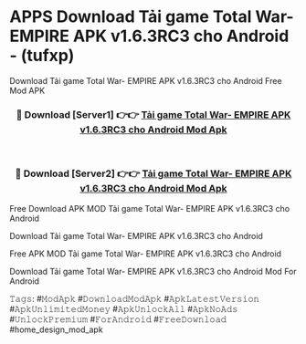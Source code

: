 # APPS Download Tải game Total War- EMPIRE APK v1.6.3RC3 cho Android - (tufxp)
Download Tải game Total War- EMPIRE APK v1.6.3RC3 cho Android Free Mod APK

<div align="center">
<h3>🔴 Download [Server1] 👉👉 <a href="https://apk-comot.site?title=Tải_game_Total_War-_EMPIRE_APK_v1.6.3RC3_cho_Android">Tải game Total War- EMPIRE APK v1.6.3RC3 cho Android Mod Apk</a></h3><br>

<h3>🔴 Download [Server2] 👉👉 <a href="https://apk-comot.site?title=Tải_game_Total_War-_EMPIRE_APK_v1.6.3RC3_cho_Android">Tải game Total War- EMPIRE APK v1.6.3RC3 cho Android Mod Apk</a></h3>
</div>


Free Download APK MOD Tải game Total War- EMPIRE APK v1.6.3RC3 cho Android

Download Tải game Total War- EMPIRE APK v1.6.3RC3 cho Android 

Free APK MOD Tải game Total War- EMPIRE APK v1.6.3RC3 cho Android 

Download Tải game Total War- EMPIRE APK v1.6.3RC3 cho Android Mod For Android

𝚃𝚊𝚐𝚜: #𝙼𝚘𝚍𝙰𝚙𝚔 #𝙳𝚘𝚠𝚗𝚕𝚘𝚊𝚍𝙼𝚘𝚍𝙰𝚙𝚔 #𝙰𝚙𝚔𝙻𝚊𝚝𝚎𝚜𝚝𝚅𝚎𝚛𝚜𝚒𝚘𝚗 #𝙰𝚙𝚔𝚄𝚗𝚕𝚒𝚖𝚒𝚝𝚎𝚍𝙼𝚘𝚗𝚎𝚢 #𝙰𝚙𝚔𝚄𝚗𝚕𝚘𝚌𝚔𝙰𝚕𝚕 #𝙰𝚙𝚔𝙽𝚘𝙰𝚍𝚜 #𝚄𝚗𝚕𝚘𝚌𝚔𝙿𝚛𝚎𝚖𝚒𝚞𝚖 #𝙵𝚘𝚛𝙰𝚗𝚍𝚛𝚘𝚒𝚍 #𝙵𝚛𝚎𝚎𝙳𝚘𝚠𝚗𝚕𝚘𝚊𝚍 #home_design_mod_apk